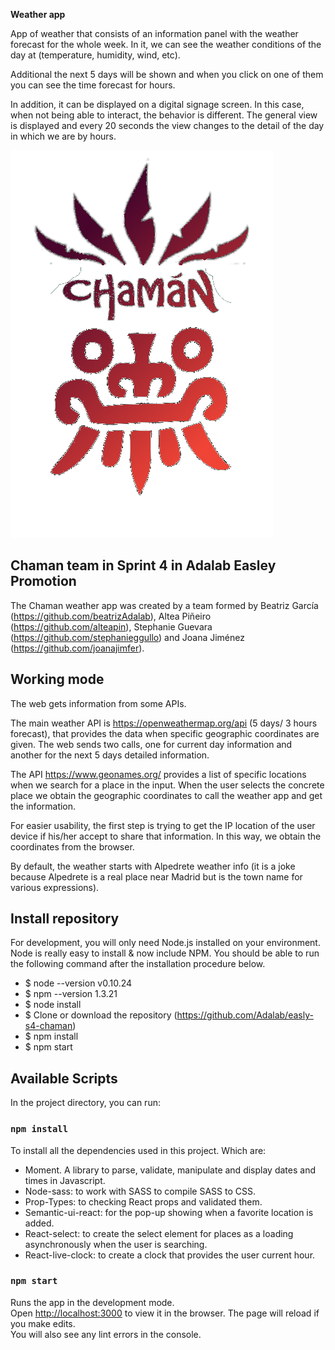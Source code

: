 
**Weather app**

App of weather that consists of an information panel with the weather forecast for the whole week.
In it, we can see the weather conditions of the day at (temperature, humidity, wind, etc).

Additional the next 5 days will be shown and when you click on one of them you can see the time forecast for hours.

In addition, it can be displayed on a digital signage screen.
In this case, when not being able to interact, the behavior is different. The general view is displayed and every 20 seconds the view changes to the detail of the day in which we are by hours.

![Chaman Logo](src/images/logoChamanColor.png)

## Chaman team in Sprint 4 in Adalab Easley Promotion

The Chaman weather app was created by a team formed by Beatriz García (https://github.com/beatrizAdalab), Altea Piñeiro (https://github.com/alteapin), Stephanie Guevara (https://github.com/stephanieggullo) and Joana Jiménez (https://github.com/joanajimfer).


## Working mode
The web gets information from some APIs.

The main weather API is https://openweathermap.org/api (5 days/ 3 hours forecast), that provides the data when specific geographic coordinates are given. The web sends two calls, one for current day information and another for the next 5 days detailed information.

The API https://www.geonames.org/ provides a list of specific locations when we search for a place in the input.
When the user selects the concrete place we obtain the geographic coordinates to call the weather app and get the information.

For easier usability, the first step is trying to get the IP location of the user device if his/her accept to share that information. In this way, we obtain the coordinates from the browser.

By default, the weather starts with Alpedrete weather info (it is a joke because Alpedrete is a real place near Madrid but is the town name for various expressions).

## Install repository
For development, you will only need Node.js installed on your environment.
Node is really easy to install & now include NPM. You should be able to run the following command after the installation procedure below.
- $ node --version v0.10.24
- $ npm --version 1.3.21
- $ node install
- $ Clone or download the repository (https://github.com/Adalab/easly-s4-chaman)
- $ npm install
- $ npm start





## Available Scripts

In the project directory, you can run:

### `npm install`
To install all the dependencies used in this project. Which are:
- Moment. A library to parse, validate, manipulate and display dates and times in Javascript.
- Node-sass: to work with SASS to compile SASS to CSS.
- Prop-Types: to checking React props and validated them.
- Semantic-ui-react: for the pop-up showing when a favorite location is added.
- React-select: to create the select element for places as a loading asynchronously when the user is searching.
- React-live-clock: to create a clock that provides the user current hour.

### `npm start`

Runs the app in the development mode.<br>
Open [http://localhost:3000](http://localhost:3000) to view it in the browser.
The page will reload if you make edits.<br> You will also see any lint errors in the console.





